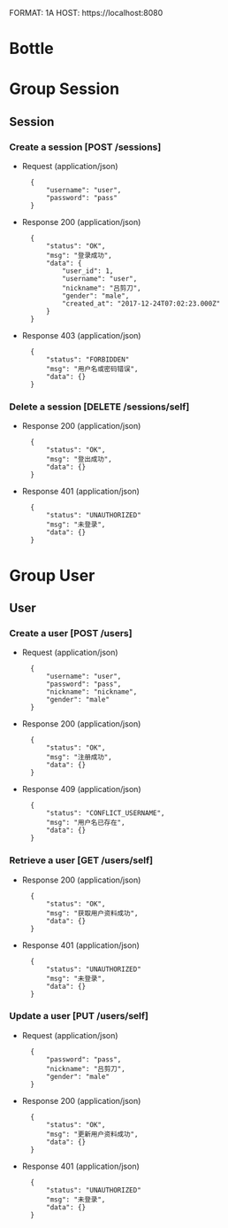 FORMAT: 1A
HOST: https://localhost:8080

# Bottle

# Group Session

## Session

### Create a session [POST /sessions]

+ Request (application/json)

        {
            "username": "user",
            "password": "pass"
        }

+ Response 200 (application/json)

        {
            "status": "OK",
            "msg": "登录成功",
            "data": {
                "user_id": 1,
                "username": "user",
                "nickname": "吕剪刀",
                "gender": "male",
                "created_at": "2017-12-24T07:02:23.000Z"
            }
        }

+ Response 403 (application/json)

        {
            "status": "FORBIDDEN"
            "msg": "用户名或密码错误",
            "data": {}
        }


### Delete a session [DELETE /sessions/self]

+ Response 200 (application/json)

        {
            "status": "OK",
            "msg": "登出成功",
            "data": {}
        }

+ Response 401 (application/json)

        {
            "status": "UNAUTHORIZED"
            "msg": "未登录",
            "data": {}
        }

# Group User

## User

### Create a user [POST /users]

+ Request (application/json)

        {
            "username": "user",
            "password": "pass",
            "nickname": "nickname",
            "gender": "male"
        }

+ Response 200 (application/json)

        {
            "status": "OK",
            "msg": "注册成功",
            "data": {}
        }

+ Response 409 (application/json)

        {
            "status": "CONFLICT_USERNAME",
            "msg": "用户名已存在",
            "data": {}
        }

### Retrieve a user [GET /users/self]

+ Response 200 (application/json)

        {
            "status": "OK",
            "msg": "获取用户资料成功",
            "data": {}
        }

+ Response 401 (application/json)

        {
            "status": "UNAUTHORIZED"
            "msg": "未登录",
            "data": {}
        }

### Update a user [PUT /users/self]

+ Request (application/json)

        {
            "password": "pass",
            "nickname": "吕剪刀",
            "gender": "male"
        }

+ Response 200 (application/json)

        {
            "status": "OK",
            "msg": "更新用户资料成功",
            "data": {}
        }

+ Response 401 (application/json)

        {
            "status": "UNAUTHORIZED"
            "msg": "未登录",
            "data": {}
        }
